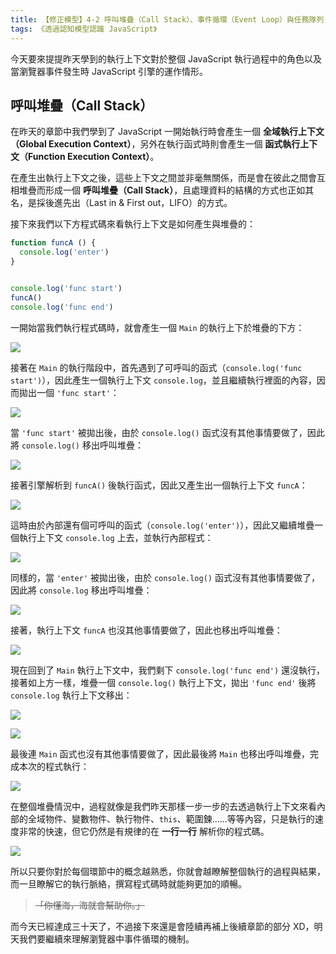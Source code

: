 ```yaml
---
title: 【修正模型】4-2 呼叫堆疊（Call Stack）、事件循環（Event Loop）與任務隊列（Job Queue）
tags: 《透過認知模型認識 JavaScript》
---
```


今天要來提提昨天學到的執行上下文對於整個 JavaScript 執行過程中的角色以及當瀏覽器事件發生時 JavaScript 引擎的運作情形。

## 呼叫堆疊（Call Stack）

在昨天的章節中我們學到了 JavaScript 一開始執行時會產生一個 **全域執行上下文（Global Execution Context）**，另外在執行函式時則會產生一個 **函式執行上下文（Function Execution Context）**。

在產生出執行上下文之後，這些上下文之間並非毫無關係，而是會在彼此之間會互相堆疊而形成一個 **呼叫堆疊（Call Stack）**，且處理資料的結構的方式也正如其名，是採後進先出（Last in & First out，LIFO）的方式。

接下來我們以下方程式碼來看執行上下文是如何產生與堆疊的：

```js
function funcA () {
  console.log('enter')
}


console.log('func start')
funcA()
console.log('func end')
```

一開始當我們執行程式碼時，就會產生一個 `Main` 的執行上下於堆疊的下方：

![](https://i.imgur.com/QnIEz03.png)

接著在 `Main` 的執行階段中，首先遇到了可呼叫的函式（`console.log('func start')`），因此產生一個執行上下文 `console.log`，並且繼續執行裡面的內容，因而拋出一個 `'func start'`：

![](https://i.imgur.com/dptkEoE.png)

當 `'func start'` 被拋出後，由於 `console.log()` 函式沒有其他事情要做了，因此將  `console.log()` 移出呼叫堆疊：

![](https://i.imgur.com/QnIEz03.png)

接著引擎解析到 `funcA()` 後執行函式，因此又產生出一個執行上下文 `funcA`：

![](https://i.imgur.com/iYh0tS0.png)

這時由於內部還有個可呼叫的函式（`console.log('enter')`），因此又繼續堆疊一個執行上下文 `console.log` 上去，並執行內部程式：

![](https://i.imgur.com/VcqwMRd.png)

同樣的，當 `'enter'` 被拋出後，由於 `console.log()` 函式沒有其他事情要做了，因此將  `console.log` 移出呼叫堆疊：

![](https://i.imgur.com/iYh0tS0.png)

接著，執行上下文 `funcA` 也沒其他事情要做了，因此也移出呼叫堆疊：

![](https://i.imgur.com/QnIEz03.png)

現在回到了 `Main` 執行上下文中，我們剩下 `console.log('func end')` 還沒執行，接著如上方一樣，堆疊一個 `console.log()` 執行上下文，拋出 `'func end'` 後將 `console.log` 執行上下文移出：

![](https://i.imgur.com/coulGY1.png)

![](https://i.imgur.com/QnIEz03.png)

最後連 `Main` 函式也沒有其他事情要做了，因此最後將 `Main` 也移出呼叫堆疊，完成本次的程式執行：

![](https://i.imgur.com/XuPpRC8.png)

在整個堆疊情況中，過程就像是我們昨天那樣一步一步的去透過執行上下文來看內部的全域物件、變數物件、執行物件、`this`、範圍鍊……等等內容，只是執行的速度非常的快速，但它仍然是有規律的在 **一行一行** 解析你的程式碼。

![](https://i.imgur.com/TwtbNF9.gif)

所以只要你對於每個環節中的概念越熟悉，你就會越瞭解整個執行的過程與結果，而一旦瞭解它的執行脈絡，撰寫程式碼時就能夠更加的順暢。

> ~~「你懂海，海就會幫助你。」~~

而今天已經達成三十天了，不過接下來還是會陸續再補上後續章節的部分 XD，明天我們要繼續來理解瀏覽器中事件循環的機制。